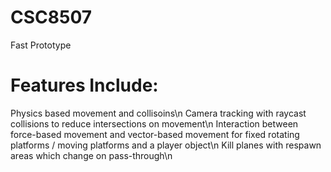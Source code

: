 # CSC8507
Fast Prototype


# Features Include:
Physics based movement and collisoins\n
Camera tracking with raycast collisions to reduce intersections on movement\n
Interaction between force-based movement and vector-based movement for fixed rotating platforms / moving platforms and a player object\n
Kill planes with respawn areas which change on pass-through\n
